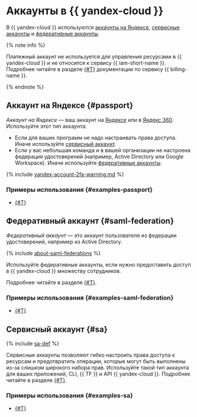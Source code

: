 # Аккаунты в {{ yandex-cloud }}

В {{ yandex-cloud }} используются [аккаунты на Яндексе](#passport), [сервисные аккаунты](#sa) и [федеративные аккаунты](#saml-federation).

{% note info %}

Платежный аккаунт не используется для управления ресурсами в {{ yandex-cloud }} и не относится к сервису {{ iam-short-name }}. Подробнее читайте в разделе [{#T}](../../../billing/concepts/billing-account.md) документации по сервису {{ billing-name }}.

{% endnote %}

## Аккаунт на Яндексе {#passport}

_Аккаунт на Яндексе_ — ваш аккаунт на [Яндексе](https://yandex.ru/support/passport/index.html) или в [Яндекс 360](https://360.yandex.ru/). Используйте этот тип аккаунта:

* Если для ваших программ не надо настраивать права доступа. Иначе используйте [сервисный аккаунт](#sa).
* Если  у вас небольшая команда и в вашей организации не настроена федерация удостоверений (например, Active Directory или Google Workspace). Иначе используйте [федеративные аккаунты](#saml-federation).

{% include [yandex-account-2fa-warning.md](../../../_includes/iam/yandex-account-2fa-warning.md) %}

### Примеры использования {#examples-passport}

* [{#T}](../../../tutorials/serverless/websocket-app.md)

## Федеративный аккаунт {#saml-federation}

_Федеративный аккаунт_ — это аккаунт пользователя из федерации удостоверений, например из Active Directory.

{% include [about-saml-federations](../../../_includes/iam/about-saml-federations.md) %}

Используйте федеративные аккаунты, если нужно предоставить доступ в {{ yandex-cloud }} множеству сотрудников.

Подробнее читайте в разделе [{#T}](../../../organization/concepts/add-federation.md).

### Примеры использования {#examples-saml-federation}

* [{#T}](../../../tutorials/security/vault-secret.md)

## Сервисный аккаунт {#sa}

{% include [sa-def](../../_includes_service/sa-def.md) %}

Сервисные аккаунты позволяют гибко настроить права доступа к ресурсам и предотвратить операции, которые могут быть выполнены из-за слишком широкого набора прав. Используйте такой тип аккаунта для ваших приложений, CLI, {{ TF }} и API {{ yandex-cloud }}. Подробнее читайте в разделе [{#T}](service-accounts.md).

### Примеры использования {#examples-sa}

* [{#T}](../../../tutorials/infrastructure-management/terraform-quickstart.md)